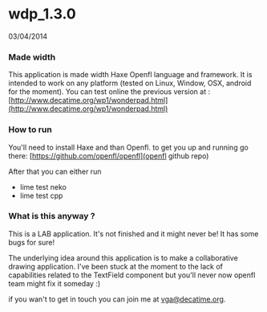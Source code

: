 wdp_1.3.0
=========
03/04/2014
### Made width
This application is made width Haxe Openfl language and framework. It is intended to work on any platform (tested on Linux, Window, OSX, android for the moment).
You can test online the previous version at : [http://www.decatime.org/wp1/wonderpad.html](http://www.decatime.org/wp1/wonderpad.html)

### How to run
You'll need to install Haxe and than Openfl. to get you up and running go there: [https://github.com/openfl/openfl](openfl github repo)

After that you can either run
- lime test neko
- lime test cpp

### What is this anyway ?
This is a LAB application. It's not finished and it might never be! It has some bugs for sure!

The underlying idea around this application is to make a collaborative drawing application. I've been stuck at the moment to the lack of capabilities related to the TextField component but you'll never now openfl team might fix it someday :)

if you wan't to get in touch you can join me at vga@decatime.org.

